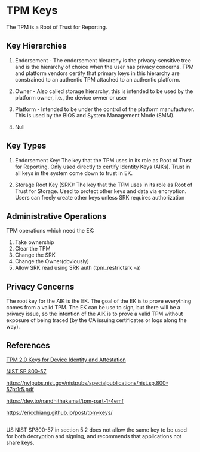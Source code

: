 # TPM Keys

The TPM is a Root of Trust for Reporting.

## Key Hierarchies

1. Endorsement - The endorsement hierarchy is the privacy-sensitive tree and is the hierarchy of choice when the user has privacy concerns. TPM and platform vendors certify that primary keys in this hierarchy are constrained to an authentic TPM attached to an authentic platform.

2. Owner - Also called storage hierarchy, this is intended to be used by the platform owner, i.e., the device owner or user

3. Platform - Intended to be under the control of the platform manufacturer. This is used by the BIOS and System Management Mode (SMM).

4. Null

## Key Types

1. Endorsement Key: The key that the TPM uses in its role as Root of Trust for Reporting. Only used directly to certify Identity Keys (AIKs). Trust in all keys in the system come down to trust in EK.

2. Storage Root Key (SRK): The key that the TPM uses in its role as
Root of Trust for Storage. Used to protect other keys and data via encryption. Users can freely create other keys unless SRK requires authorization


## Administrative Operations

TPM operations which need the EK:

1. Take ownership
2. Clear the TPM
3. Change the SRK
4. Change the Owner(obviously)
5. Allow SRK read using SRK auth (tpm_restrictsrk -a)


## Privacy Concerns

The root key for the AIK is the EK. The goal of the EK is to prove everything comes from a valid TPM. The EK can be use to sign, but there will be a privacy issue, so the intention of the AIK is to prove a valid TPM without exposure of being traced (by the CA issuing certificates or logs along the way).

## References

[TPM 2.0 Keys for Device Identity and Attestation](https://trustedcomputinggroup.org/wp-content/uploads/TPM-2p0-Keys-for-Device-Identity-and-Attestation_v1_r12_pub10082021.pdf)

[NIST SP 800-57](https://trustedcomputinggroup.org/wp-content/uploads/TCG_IWG_EKCredentialProfile_v2p3_r2_pub.pdf)

https://nvlpubs.nist.gov/nistpubs/specialpublications/nist.sp.800-57pt1r5.pdf

https://dev.to/nandhithakamal/tpm-part-1-4emf

https://ericchiang.github.io/post/tpm-keys/


## 

US NIST SP800-57 in section 5.2 does not allow the same key to be used for both decryption and signing, and recommends that applications not share keys.
